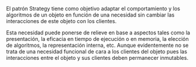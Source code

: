 El patrón  Strategy  tiene como objetivo adaptar el comportamiento y los algoritmos de un objeto en función de una necesidad sin cambiar las interacciones de este objeto con los clientes. 

Esta necesidad puede ponerse de relieve en base a aspectos tales como la presentación, la eficacia en tiempo de ejecución o  en  memoria,  la  elección  de  algoritmos,  la  representación  interna,  etc.  Aunque  evidentemente  no se trata de una  necesidad  funcional  de  cara  a  los  clientes  del  objeto  pues  las  interacciones  entre  el  objeto  y  sus clientes deben permanecer inmutables.
